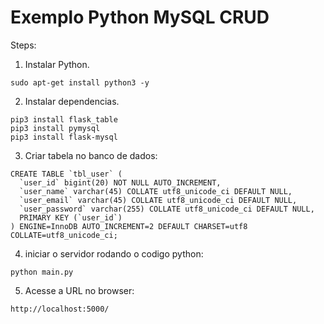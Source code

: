#  Exemplo Python MySQL CRUD

Steps:

1. Instalar Python.

```
sudo apt-get install python3 -y
```

2. Instalar dependencias.

```
pip3 install flask_table
pip3 install pymysql
pip3 install flask-mysql
```

3. Criar tabela no banco de dados:

```
CREATE TABLE `tbl_user` (
  `user_id` bigint(20) NOT NULL AUTO_INCREMENT,
  `user_name` varchar(45) COLLATE utf8_unicode_ci DEFAULT NULL,
  `user_email` varchar(45) COLLATE utf8_unicode_ci DEFAULT NULL,
  `user_password` varchar(255) COLLATE utf8_unicode_ci DEFAULT NULL,
  PRIMARY KEY (`user_id`)
) ENGINE=InnoDB AUTO_INCREMENT=2 DEFAULT CHARSET=utf8 COLLATE=utf8_unicode_ci;
```

4. iniciar o servidor rodando o codigo python:
```
python main.py
```

5. Acesse a URL no browser:
```
http://localhost:5000/
```
